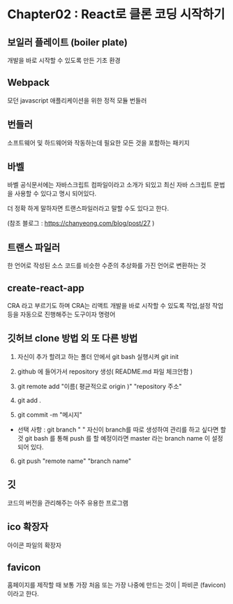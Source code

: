 # Chapter02 : React로 클론 코딩 시작하기

## 보일러 플레이트 (boiler plate)

개발을 바로 시작할 수 있도록 만든 기초 환경

## Webpack

모던 javascript 애플리케이션을 위한 정적 모듈 번들러

## 번들러

소프트웨어 및 하드웨어와 작동하는데 필요한 모든 것을 포함하는 패키지

## 바벨

바벨 공식문서에는 자바스크립트 컴파일이라고 소개가 되있고 최신 자바 스크립트 문법을 사용할 수 있다고 명시 되어있다.

더 정확 하게 말하자면 트랜스파일러라고 말할 수도 있다고 한다. 

(참조 블로그 : https://chanyeong.com/blog/post/27 )

## 트랜스 파일러

한 언어로 작성된 소스 코드를 비슷한 수준의 추상화를 가진 언어로 변환하는 것

## create-react-app

CRA 라고 부르기도 하며 CRA는 리액트 개발을 바로 시작할 수 있도록 작업,설정 작업 등을 자동으로 진행해주는 도구이자 명령어

## 깃허브 clone 방법 외 또 다른 방법

1.  자신이 추가 할려고 하는 폴더 안에서 git bash 실행시켜 git init 

2.  github 에 들어가서 repository 생성( README.md 파일 체크안함 )

3.  git remote add "이름( 평균적으로 origin )" "repository 주소"

4.  git add .

5.  git commit -m "메시지"

   -  선택 사항 : git branch " " 
     자신이 branch를 따로 생성하여 관리를 하고 싶다면 할 것 
     git bash 를 통해 push 를 할 예정이라면 master 라는 branch name 이 설정되어 있다.

   

6.  git push "remote name" "branch name"

## 깃

코드의 버전을 관리해주는 아주 유용한 프로그램

## ico 확장자

아이콘 파일의 확장자

## favicon

홈페이지를 제작할 때 보통 가장 처음 또는 가장 나중에 만드는 것이 |
파비콘 (favicon)이라고 한다.